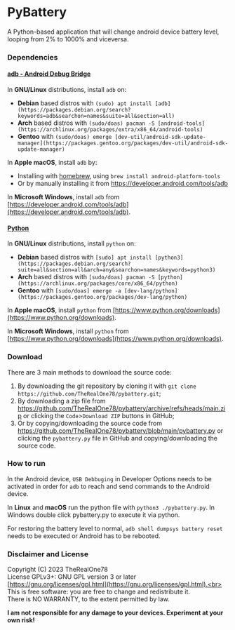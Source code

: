 # PyBattery

A Python-based application that will change android device battery level, looping from 2% to 1000% and viceversa.

### Dependencies

#### [adb - Android Debug Bridge](https://developer.android.com/tools/adb)

In **GNU/Linux** distributions, install `adb` on:
 - **Debian** based distros with `(sudo) apt install [adb](https://packages.debian.org/search?keywords=adb&searchon=names&suite=all&section=all)`
 - **Arch** based distros with `(sudo/doas) pacman -S [android-tools](https://archlinux.org/packages/extra/x86_64/android-tools)`
 - **Gentoo** with `(sudo/doas) emerge [dev-util/android-sdk-update-manager](https://packages.gentoo.org/packages/dev-util/android-sdk-update-manager)`<br>

In **Apple macOS**, install `adb` by:
 - Installing with [homebrew](https://brew.sh), using `brew install android-platform-tools`
 - Or by manually installing it from https://developer.android.com/tools/adb

In **Microsoft Windows**, install `adb` from [https://developer.android.com/tools/adb](https://developer.android.com/tools/adb).

#### [Python](https://www.python.org/)

In **GNU/Linux** distributions, install `python` on:
 - **Debian** based distros with `[sudo] apt install [python3](https://packages.debian.org/search?suite=all&section=all&arch=any&searchon=names&keywords=python3)`
 - **Arch** based distros with `[sudo/doas] pacman -S [python](https://archlinux.org/packages/core/x86_64/python)`
 - **Gentoo** with `[sudo/doas] emerge -a [dev-lang/python](https://packages.gentoo.org/packages/dev-lang/python)`<br>

In **Apple macOS**, install `python` from [https://www.python.org/downloads](https://www.python.org/downloads).

In **Microsoft Windows**, install `python` from [https://www.python.org/downloads](https://www.python.org/downloads).

### Download

There are 3 main methods to download the source code:
  1. By downloading the git repository by cloning it with `git clone https://github.com/TheRealOne78/pybattery.git`;
  2. By downloading a zip file from https://github.com/TheRealOne78/pybattery/archive/refs/heads/main.zip or clicking the `Code`>`Download ZIP` buttons in GitHub;
  3. Or by copying/downloading the source code from https://github.com/TheRealOne78/pybattery/blob/main/pybattery.py or clicking the `pybattery.py` file in GitHub and copying/downloading the source code.

### How to run
In the Android device, `USB Debbuging` in Developer Options needs to be activated in order for `adb` to reach and send commands to the Android device.

In **Linux** and **macOS** run the python file with `python3 ./pybattery.py`.
In Windows double click pybattery.py to execute it via python.

For restoring the battery level to normal, `adb shell dumpsys battery reset` needs to be executed or Android has to be rebooted.

### Disclaimer and License
Copyright (C) 2023 TheRealOne78<br>
License GPLv3+: GNU GPL version 3 or later [https://gnu.org/licenses/gpl.html](https://gnu.org/licenses/gpl.html).<br>
This is free software: you are free to change and redistribute it.<br>
There is NO WARRANTY, to the extent permitted by law.<br>

**I am not responsible for any damage to your devices. Experiment at your own risk!**
